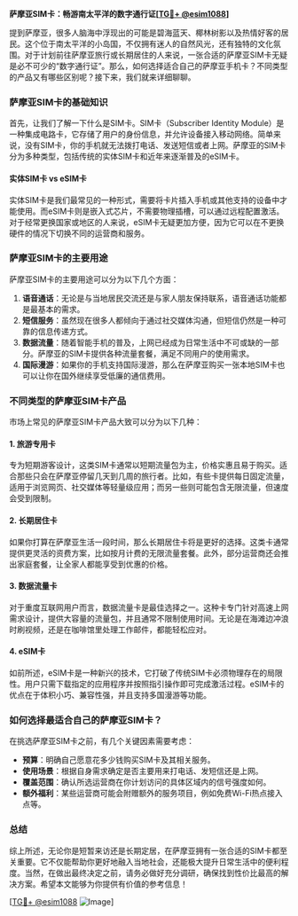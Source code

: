 **萨摩亚SIM卡：畅游南太平洋的数字通行证[[TG💪+ @esim1088](https://t.me/s/esim1088)]**

提到萨摩亚，很多人脑海中浮现出的可能是碧海蓝天、椰林树影以及热情好客的居民。这个位于南太平洋的小岛国，不仅拥有迷人的自然风光，还有独特的文化氛围。对于计划前往萨摩亚旅行或长期居住的人来说，一张合适的萨摩亚SIM卡无疑是必不可少的“数字通行证”。那么，如何选择适合自己的萨摩亚手机卡？不同类型的产品又有哪些区别呢？接下来，我们就来详细聊聊。

### 萨摩亚SIM卡的基础知识

首先，让我们了解一下什么是SIM卡。SIM卡（Subscriber Identity Module）是一种集成电路卡，它存储了用户的身份信息，并允许设备接入移动网络。简单来说，没有SIM卡，你的手机就无法拨打电话、发送短信或者上网。萨摩亚的SIM卡分为多种类型，包括传统的实体SIM卡和近年来逐渐普及的eSIM卡。

#### 实体SIM卡 vs eSIM卡

实体SIM卡是我们最常见的一种形式，需要将卡片插入手机或其他支持的设备中才能使用。而eSIM卡则是嵌入式芯片，不需要物理插槽，可以通过远程配置激活。对于经常更换国家或地区的人来说，eSIM卡无疑更加方便，因为它可以在不更换硬件的情况下切换不同的运营商和服务。

### 萨摩亚SIM卡的主要用途

萨摩亚SIM卡的主要用途可以分为以下几个方面：

1. **语音通话**：无论是与当地居民交流还是与家人朋友保持联系，语音通话功能都是最基本的需求。
2. **短信服务**：虽然现在很多人都倾向于通过社交媒体沟通，但短信仍然是一种可靠的信息传递方式。
3. **数据流量**：随着智能手机的普及，上网已经成为日常生活中不可或缺的一部分。萨摩亚的SIM卡提供各种流量套餐，满足不同用户的使用需求。
4. **国际漫游**：如果你的手机支持国际漫游，那么在萨摩亚购买一张本地SIM卡也可以让你在国外继续享受低廉的通信费用。

### 不同类型的萨摩亚SIM卡产品

市场上常见的萨摩亚SIM卡产品大致可以分为以下几种：

#### 1. 旅游专用卡

专为短期游客设计，这类SIM卡通常以短期流量包为主，价格实惠且易于购买。适合那些只会在萨摩亚停留几天到几周的旅行者。比如，有些卡提供每日固定流量，适用于浏览网页、社交媒体等轻量级应用；而另一些则可能包含无限流量，但速度会受到限制。

#### 2. 长期居住卡

如果你打算在萨摩亚生活一段时间，那么长期居住卡将是更好的选择。这类卡通常提供更灵活的资费方案，比如按月计费的无限流量套餐。此外，部分运营商还会推出家庭套餐，让全家人都能享受到优惠的价格。

#### 3. 数据流量卡

对于重度互联网用户而言，数据流量卡是最佳选择之一。这种卡专门针对高速上网需求设计，提供大容量的流量包，并且通常不限制使用时间。无论是在海滩边冲浪时刷视频，还是在咖啡馆里处理工作邮件，都能轻松应对。

#### 4. eSIM卡

如前所述，eSIM卡是一种新兴的技术，它打破了传统SIM卡必须物理存在的局限性。用户只需下载指定的应用程序并按照指引操作即可完成激活过程。eSIM卡的优点在于体积小巧、兼容性强，并且支持多国漫游等功能。

### 如何选择最适合自己的萨摩亚SIM卡？

在挑选萨摩亚SIM卡之前，有几个关键因素需要考虑：

- **预算**：明确自己愿意花多少钱购买SIM卡及其相关服务。
- **使用场景**：根据自身需求确定是否主要用来打电话、发短信还是上网。
- **覆盖范围**：确认所选运营商在你计划访问的具体区域内的信号强度如何。
- **额外福利**：某些运营商可能会附赠额外的服务项目，例如免费Wi-Fi热点接入点等。

### 总结

综上所述，无论你是短暂来访还是长期定居，在萨摩亚拥有一张合适的SIM卡都至关重要。它不仅能帮助你更好地融入当地社会，还能极大提升日常生活中的便利程度。当然，在做出最终决定之前，请务必做好充分调研，确保找到性价比最高的解决方案。希望本文能够为你提供有价值的参考信息！

[[TG💪+ @esim1088](https://t.me/s/esim1088) ![Image](https://i.postimg.cc/4NQfJmqS/Snipaste-2025-05-13-00-14-12.png)]